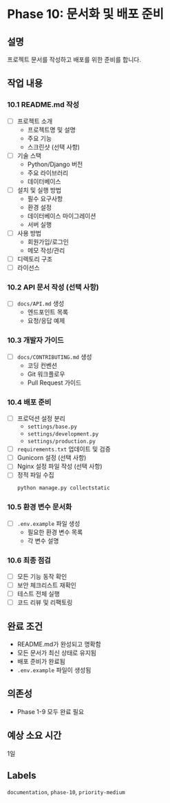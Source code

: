 # Phase 10: 문서화 및 배포 준비

## 설명
프로젝트 문서를 작성하고 배포를 위한 준비를 합니다.

## 작업 내용

### 10.1 README.md 작성
- [ ] 프로젝트 소개
  - 프로젝트명 및 설명
  - 주요 기능
  - 스크린샷 (선택 사항)
- [ ] 기술 스택
  - Python/Django 버전
  - 주요 라이브러리
  - 데이터베이스
- [ ] 설치 및 실행 방법
  - 필수 요구사항
  - 환경 설정
  - 데이터베이스 마이그레이션
  - 서버 실행
- [ ] 사용 방법
  - 회원가입/로그인
  - 메모 작성/관리
- [ ] 디렉토리 구조
- [ ] 라이선스

### 10.2 API 문서 작성 (선택 사항)
- [ ] `docs/API.md` 생성
  - 엔드포인트 목록
  - 요청/응답 예제

### 10.3 개발자 가이드
- [ ] `docs/CONTRIBUTING.md` 생성
  - 코딩 컨벤션
  - Git 워크플로우
  - Pull Request 가이드

### 10.4 배포 준비
- [ ] 프로덕션 설정 분리
  - `settings/base.py`
  - `settings/development.py`
  - `settings/production.py`
- [ ] `requirements.txt` 업데이트 및 검증
- [ ] Gunicorn 설정 (선택 사항)
- [ ] Nginx 설정 파일 작성 (선택 사항)
- [ ] 정적 파일 수집
  ```bash
  python manage.py collectstatic
  ```

### 10.5 환경 변수 문서화
- [ ] `.env.example` 파일 생성
  - 필요한 환경 변수 목록
  - 각 변수 설명

### 10.6 최종 점검
- [ ] 모든 기능 동작 확인
- [ ] 보안 체크리스트 재확인
- [ ] 테스트 전체 실행
- [ ] 코드 리뷰 및 리팩토링

## 완료 조건
- README.md가 완성되고 명확함
- 모든 문서가 최신 상태로 유지됨
- 배포 준비가 완료됨
- `.env.example` 파일이 생성됨

## 의존성
- Phase 1-9 모두 완료 필요

## 예상 소요 시간
1일

## Labels
`documentation`, `phase-10`, `priority-medium`
